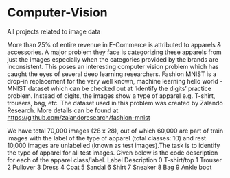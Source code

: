 # Computer-Vision
All projects related to image data

More than 25% of entire revenue in E-Commerce is attributed to apparels & accessories. 
A major problem they face is categorizing these apparels from just the images especially when the categories provided by the brands are inconsistent. 
This poses an interesting computer vision problem which has caught the eyes of several deep learning researchers.
Fashion MNIST is a drop-in replacement for the very well known, machine learning hello world - MNIST dataset which can be checked out at ‘Identify the digits’ practice problem. 
Instead of digits, the images show a type of apparel e.g. T-shirt, trousers, bag, etc. The dataset used in this problem was created by Zalando Research. 
More details can be found at https://github.com/zalandoresearch/fashion-mnist

We have total 70,000 images (28 x 28), out of which 60,000 are part of train images with the label of the type of apparel (total classes: 10) and rest 10,000 images are unlabelled (known as test images).The task is to identify the type of apparel for all test images. Given below is the code description for each of the apparel class/label.
Label	Description
0	T-shirt/top
1	Trouser
2	Pullover
3	Dress
4	Coat
5	Sandal
6	Shirt
7	Sneaker
8	Bag
9	Ankle boot
